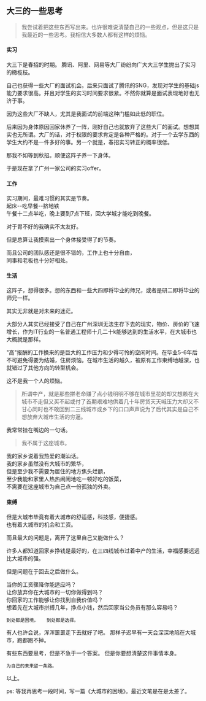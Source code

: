 ## 大三的一些思考

> 我尝试着把这些东西写出来。也许很难说清楚自己的一些观点，但是这只是我最近的一些思考。我相信大多数人都有这样的烦恼。

#### 实习
大三下是春招的时期。
腾讯、阿里、网易等大厂纷纷向广大大三学生抛出了实习的橄榄枝。

自己也获得一些大厂的面试机会。后来只面试了腾讯的SNG，发现对学生的基础js能力要求很高。并且对学生的实习时间要求很紧。不然你就算是面试表现地好也无济于事。

因为这些大厂不缺人，尤其是我面试的前端这种门槛如此低的职位。

后来因为身体原因回家休养了一阵，刚好自己也就放弃了这些大厂的面试。想想其实也无所谓。大厂的话，对于权限的要求肯定是各种严格的。对于一个去学东西的学生大约不是一件多好的事。另一个就是，春招实习转正的概率很低。

那我不如等到秋招。顺便这阵子养一下身体。

于是现在拿了广州一家公司的实习offer。

#### 工作
实习期间，最难习惯的其实是节奏。  
起床--吃早餐--挤地铁  
午餐十二点半吃，晚上要到7点下班，回大学城才能吃到晚餐。  

对于胃不好的我确实不太友好。

但是总算让我摸索出一个身体接受得了的节奏。  

而且公司的团队感还是很不错的，工作上也十分自由，  
同事和老板也十分好相处。

#### 生活

这阵子，想得很多。想的东西和一些大四即将毕业的师兄，或者是研二即将毕业的师兄一样。

其实无非就是对未来的迷茫。

大部分人其实已经接受了自己在广州深圳无法生存下去的现实，物价、房价的飞速增长，作为IT行业的一名普通工程师十几二十k能够达到的生活水平，在大城市也大概就是那样。

"高"报酬的工作换来的是巨大的工作压力和少得可怜的空闲时间。在毕业5-6年后不可避免得要为结婚，住房烦恼。在城市生活的越久，被原有工作束缚地越深，也就错过了其他方向的转型机会。

这不是我一个人的烦恼。
> 所谓中产，就是那些拼老命赚了点小钱明明不够在城市里花的却又想赖在大城市不走但又买不起或付了首期艰难地供着几十年房贷天天喊压力大却又不甘心同时也不敢回到二三线城市或乡下的口口声声说为了后代其实是自己不想放弃大城市生活的穷逼。

我常常挂在嘴边的一句话。
> 我不属于这座城市。

我的家乡说着我热爱的潮汕话。  
我的家乡虽然没有大城市的繁华，  
但是至少我不需要为居住的地方焦头烂额，  
至少我能和家里人热热闹闹地吃一顿好吃的饭菜，  
不需要在这座城市为自己点一份孤独的外卖。


#### 束缚
但是大城市毕竟有着大城市的舒适感，科技感，便捷感。  
也有着大城市的机会和工资。  

而且最大的问题是，离开了这里自己又能做什么？  

许多人都知道回家乡挣钱是最好的，在三四线城市过着中产的生活，幸福感要远远比大城市的强。

但是问题在于回去之后做什么。  

当你的工资骤降你能适应吗？  
让你放弃你在大城市的一切你做得到吗？  
你回家的工作能够让你找到自我价值吗？  
想着先在大城市拼搏几年，挣点小钱，然后回家当公务员有那么容易吗？

`到处都是困境，  
到处都是选择。`

有人也许会说，浑浑噩噩走下去就好了吧。
那样子迟早有一天会深深地陷在大城市，跑都跑不掉。

有些东西要思考，但是不急于一个答案。
但是你要想清楚这件事情本身。

`为自己的未来留一条路。`

以上。

ps: 等我再思考一段时间，写一篇《大城市的困境》。最近文笔是在是太差了。
